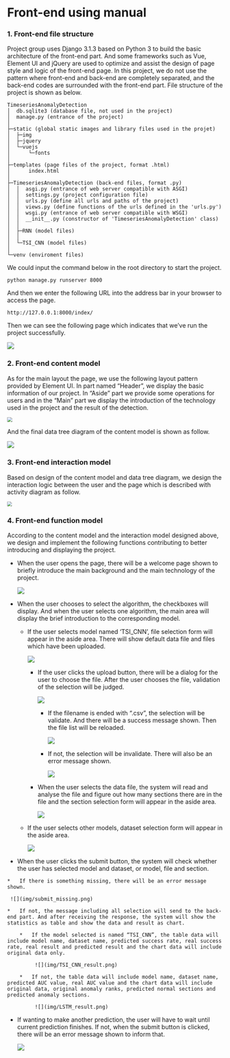 # Front-end using manual

### 1. Front-end file structure

Project group uses Django 3.1.3 based on Python 3 to build the basic architecture of the front-end part. And  some frameworks such as Vue, Element UI and jQuery are used to optimize and assist the design of page style and logic of the front-end page. In this project, we do not use the pattern where front-end and back-end are completely separated, and the back-end codes are surrounded with the front-end part. File structure of the project is shown as below.

```
TimeseriesAnomalyDetection
│  db.sqlite3 (database file, not used in the project)
│  manage.py (entrance of the project)
│
├─static (global static images and library files used in the projet)
│  ├─img
│  ├─jquery
│  └─vuejs
│      └─fonts
│
├─templates (page files of the project, format .html)
│      index.html
│
├─TimeseriesAnomalyDetection (back-end files, format .py)
│  │  asgi.py (entrance of web server compatible with ASGI)
│  │  settings.py (project configuration file)
│  │  urls.py (define all urls and paths of the project)
│  │  views.py (define functions of the urls defined in the 'urls.py')
│  │  wsgi.py (entrance of web server compatible with WSGI)
│  │  __init__.py (constructor of 'TimeseriesAnomalyDetection' class)
│  │
│  ├─RNN (model files)
│  │
│  └─TSI_CNN (model files)
│
└─venv (enviroment files)
```

We could input the command below in the root directory to start the project.

```shell
python manage.py runserver 8000
```

And then we enter the following URL into the address bar in your browser to access the page.

```
http://127.0.0.1:8000/index/
```

Then we can see the following page which indicates that we’ve run the project successfully.

![](img/welcome.png)

### 2. Front-end content model

As for the main layout the page, we use the following layout pattern provided by Element UI. In part named “Header”, we display the basic information of our project. In “Aside” part we provide some operations for users and in the “Main” part we display the introduction of the technology used in the project and the result of the detection.

<img src="img/container.png" style="zoom: 72%;" />

And the final data tree diagram of the content model is shown as follow.

<img src="img/frontEnd_dataTree_diagram.png">

### 3. Front-end interaction model

Based on design of the content model and data tree diagram, we design the interaction logic between the user and the page which is described with activity diagram as follow.

<img src="img/frontEnd_activity_diagram.svg" style="zoom:70%;" />

### 4. Front-end function model

According to the content model and the interaction model designed above, we design and implement the following functions contributing to better introducing and displaying the project.

*   When the user opens the page, there will be a welcome page shown to briefly introduce the main background and the main technology of the project.

    <img src="img/welcome.png">

*   When the user chooses to select the algorithm, the checkboxes will display. And when the user selects one algorithm, the main area will display the brief introduction to the corresponding model.

    *   If the user selects model named ‘TSI_CNN’, file selection form will appear in the aside area. There will show default data file and files which have been uploaded.

        ![](img/TSI_CNN_main.png)

        *   If the user clicks the upload button, there will be a dialog for the user to choose the file. After the user chooses the file, validation of the selection will be judged.

            ![](img/file_selection.png)

            *   If the filename is ended with “.csv”, the selection will be validate. And there will be a success message shown. Then the file list will be reloaded.

                ![](img/upload_success.png)

            *   If not, the selection will be invalidate. There will also be an error message shown.

                ![](img/upload_error.png)

        *   When the user selects the data file, the system will read and analyse the file and figure out how many sections there are in the file and the section selection form will appear in the aside area.

            ![](img/section_selection.png)

    *   If the user selects other models, dataset selection form will appear in the aside area.

        ![](img/dataset_selection.png)

*    When the user clicks the submit button, the system will check whether the user has selected model and dataset, or model, file and section. 

    *   If there is something missing, there will be an error message shown.

     ![](img/submit_missing.png)

    *   If not, the message including all selection will send to the back-end part. And after receiving the response, the system will show the statistics as table and show the data and result as chart. 

        *   If the model selected is named “TSI_CNN”, the table data will include model name, dataset name, predicted success rate, real success rate, real result and predicted result and the chart data will include original data only.

             ![](img/TSI_CNN_result.png)

        *   If not, the table data will include model name, dataset name, predicted AUC value, real AUC value and the chart data will include original data, original anomaly ranks, predicted normal sections and predicted anomaly sections.

             ![](img/LSTM_result.png)

*   If wanting to make another prediction, the user will have to wait until current prediction finishes. If not, when the submit button is clicked, there will be an error message shown to inform that.

    ![](img/submit_loading.png)